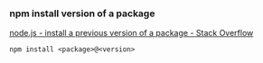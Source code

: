 ### npm install version of a package


[node.js - install a previous version of a package - Stack Overflow](https://stackoverflow.com/questions/15890958/install-a-previous-version-of-a-package "node.js - install a previous version of a package - Stack Overflow")


 

```shell
npm install <package>@<version>

```
